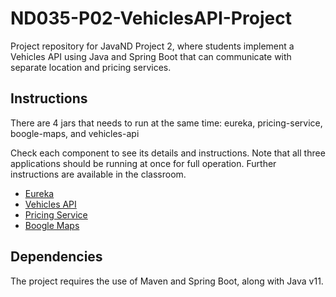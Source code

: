 # ND035-P02-VehiclesAPI-Project

Project repository for JavaND Project 2, where students implement a Vehicles API using Java and Spring Boot that can communicate with separate location and pricing services.

## Instructions

There are 4 jars that needs to run at the same time: eureka, pricing-service, boogle-maps, and vehicles-api

Check each component to see its details and instructions. Note that all three applications
should be running at once for full operation. Further instructions are available in the classroom.

- [Eureka](eureka/README.md)
- [Vehicles API](vehicles-api/README.md)
- [Pricing Service](pricing-service/README.md)
- [Boogle Maps](boogle-maps/README.md)

## Dependencies

The project requires the use of Maven and Spring Boot, along with Java v11.